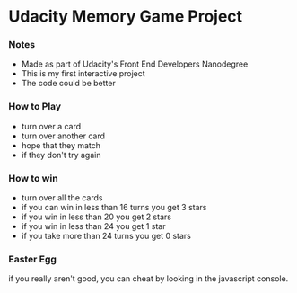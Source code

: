 # Udacity Memory Game Project
### Notes 
- Made as part of Udacity's Front End Developers Nanodegree
- This is my first interactive project
- The code could be better

### How to Play 
- turn over a card 
- turn over another card
- hope that they match 
- if they don't try again

### How to win
- turn over all the cards 
- if you can win in less than 16 turns you get 3 stars
- if you win in less than 20 you get 2 stars
- if you win in less than 24 you get 1 star
- if you take more than 24 turns you get 0 stars 

### Easter Egg
if you really aren't good, you can cheat by looking in the javascript console. 
